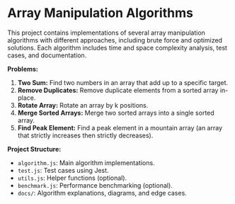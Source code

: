 # Array Manipulation Algorithms

This project contains implementations of several array manipulation algorithms with different approaches, including brute force and optimized solutions.  Each algorithm includes time and space complexity analysis, test cases, and documentation.

**Problems:**

1. **Two Sum:** Find two numbers in an array that add up to a specific target.
2. **Remove Duplicates:** Remove duplicate elements from a sorted array in-place.
3. **Rotate Array:** Rotate an array by k positions.
4. **Merge Sorted Arrays:** Merge two sorted arrays into a single sorted array.
5. **Find Peak Element:** Find a peak element in a mountain array (an array that strictly increases then strictly decreases).


**Project Structure:**

- `algorithm.js`: Main algorithm implementations.
- `test.js`: Test cases using Jest.
- `utils.js`: Helper functions (optional).
- `benchmark.js`: Performance benchmarking (optional).
- `docs/`: Algorithm explanations, diagrams, and edge cases.